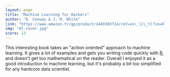 ```yaml
---
layout: page
title: "Machine Learning for Hackers"
author: "D. Conway & J. M. White"
link: "https://www.amazon.fr/gp/product/1449303714/ref=as\_li\_tl?ie=UTF8&camp=1642&creative=6746&creativeASIN=1449303714&linkCode=as2&tag=mg092-21"
img: "ml-cover.jpg"
score: 13
---
```


This interesting book takes an "action oriented" approach to machine learning. It gives a lot of examples and gets you writing code quickly with [R][1], and doesn't get too mathematical on the reader. Overall I enjoyed it as a good introduction to machine learning, but it's probably a bit too simplified for any hardcore data scientist.

[1]:	https://www.r-project.org/about.html